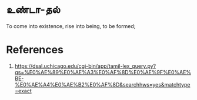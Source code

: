 # உண்டா-தல்

To come into existence, rise into being, to be formed;

# References
1. https://dsal.uchicago.edu/cgi-bin/app/tamil-lex_query.py?qs=%E0%AE%89%E0%AE%A3%E0%AF%8D%E0%AE%9F%E0%AE%BE-%E0%AE%A4%E0%AE%B2%E0%AF%8D&searchhws=yes&matchtype=exact
